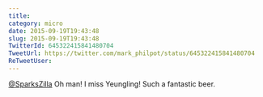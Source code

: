 ```yaml
---
title: 
category: micro
date: 2015-09-19T19:43:48
slug: 2015-09-19T19:43:48
TwitterId: 645322415841480704
TweetUrl: https://twitter.com/mark_philpot/status/645322415841480704
ReTweetUser: 
---
```


[@SparksZilla](https://twitter.com/SparksZilla) Oh man! I miss Yeungling! Such a fantastic beer.